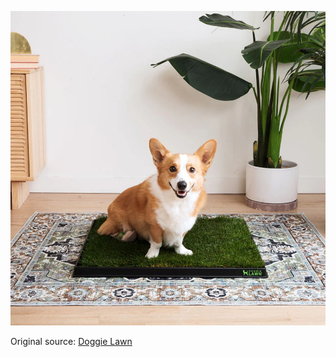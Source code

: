 ![DoggieLawn](https://raw.githubusercontent.com/nikole-flowers/leo-work/main/DoggieLawn/DoggieLawn.jpeg "DoggieLawn")

Original source: [Doggie Lawn](https://doggielawn.com/collections/shop/products/reusable-pee-pad?variant=43342826209469)